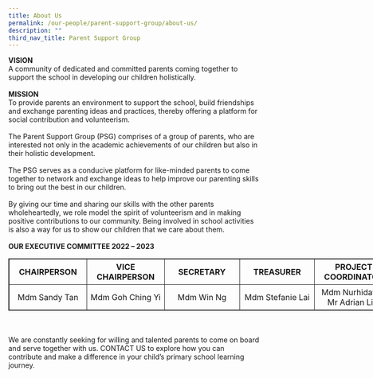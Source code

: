 ```yaml
---
title: About Us
permalink: /our-people/parent-support-group/about-us/
description: ""
third_nav_title: Parent Support Group
---
```

<b>VISION</b>
<br>
A community of dedicated and committed parents coming together to support the school in developing our children holistically.
<br><br>
<b>MISSION</b>
<br>
To provide parents an environment to support the school, build friendships and exchange parenting ideas and practices, thereby offering a platform for social contribution and volunteerism.
<br><br>
The Parent Support Group (PSG) comprises of a group of parents, who are interested not only in the academic achievements of our children but also in their holistic development.
<br><br>
The PSG serves as a conducive platform for like-minded parents to come together to network and exchange ideas to help improve our parenting skills to bring out the best in our children.
<br><br>
By giving our time and sharing our skills with the other parents wholeheartedly, we role model the spirit of volunteerism and in making positive contributions to our community. Being involved in school activities is also a way for us to show our children that we care about them.
<br><br>
<b>OUR EXECUTIVE COMMITTEE 2022 – 2023</b>
<br>
<table style="border: 1px solid rgb(42, 42, 42); width: 773px;">
<tbody class="" style="margin: 0px; outline: 0px; padding: 0px;">
<tr>
<td width="154" style="padding: 5px; text-align: center; border: 1px solid rgb(42, 42, 42); vertical-align: middle;"><b>CHAIRPERSON</b></td>
<td width="154" style="padding: 5px; text-align: center; border: 1px solid rgb(42, 42, 42); vertical-align: middle;"><b>VICE CHAIRPERSON</b></td>
<td width="154" style="padding: 5px; text-align: center; border: 1px solid rgb(42, 42, 42); vertical-align: middle;"><b>SECRETARY</b></td>
<td width="154" style="padding: 5px; text-align: center; border: 1px solid rgb(42, 42, 42); vertical-align: middle;"><b>TREASURER</b></td>
<td width="154" style="padding: 5px; text-align: center; border: 1px solid rgb(42, 42, 42); vertical-align: middle;"><b> PROJECT COORDINATOR</b></td>
</tr>
<tr>
<td width="154" style="padding: 5px; text-align: center; border: 1px solid rgb(42, 42, 42); vertical-align: middle;">Mdm Sandy Tan</td>
<td width="154" style="padding: 5px; text-align: center; border: 1px solid rgb(42, 42, 42); vertical-align: middle;">Mdm Goh Ching Yi</td>
<td width="154" style="padding: 5px; text-align: center; border: 1px solid rgb(42, 42, 42); vertical-align: middle;">Mdm Win Ng</td>
<td width="154" style="padding: 5px; text-align: center; border: 1px solid rgb(42, 42, 42); vertical-align: middle;">Mdm Stefanie Lai</td>
<td width="154" style="padding: 5px; text-align: center; border: 1px solid rgb(42, 42, 42); vertical-align: middle;">Mdm Nurhidayah <br> Mr Adrian Lim</td>

</tr>
</tbody>
</table>
<br><br>
We are constantly seeking for willing and talented parents to come on board and serve together with us. <a style="text-decoration: none" href="https://www.lakesidepri.moe.edu.sg/our-people/parent-support-group/contact-us/"> CONTACT US</a> to explore how you can contribute and make a difference in your child’s primary school learning journey.